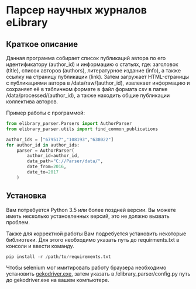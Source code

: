 # Парсер научных журналов eLibrary

Краткое описание
-------------

Данная программа собирает список публикаций автора по его идентификатору 
(author_id) и информацию о статьях, где: 
заголовок (title), 
список авторов (authors), 
литературное издание (info), 
а также ссылку на страницу публикации (link). 
Затем загружает HTML-страницы с публикациями автора в /data/raw/(author_id), 
извлекает информацию и сохраняет её в табличном формате в файл формата csv в папке 
/data/processed/(author_id), а также находить общие публикации коллектива авторов.

Пример работы с программой:

```python
from elibrary_parser.Parsers import AuthorParser
from elibrary_parser.utils import find_common_publications

author_ids = ["679517","108193","638022"]
for author_id in author_ids:
    parser = AuthorParser(
        author_id=author_id,
        data_path="C://Parser/data/",
        date_from=2016, 
        date_to=2017 
    )

```

Установка
------------

Вам потребуется Python 3.5 или более поздней версии. Вы можете иметь 
несколько установленных версий, это не должно вызвать проблем.

Также для корректной работы Вам подребуется установить некоторые библиотеки.
Для этого необходимо указать путь до requirments.txt в консоли и ввести команду.

```python
pip install -r /path/to/requirements.txt
```
Чтобы selenium мог имитировать работу браузера необходимо
установить [gekodriver.exe](https://github.com/mozilla/geckodriver/releases), 
затем указать в /elibrary_parser/config.py путь до gekodriver.exe на вашем 
компьютере.
